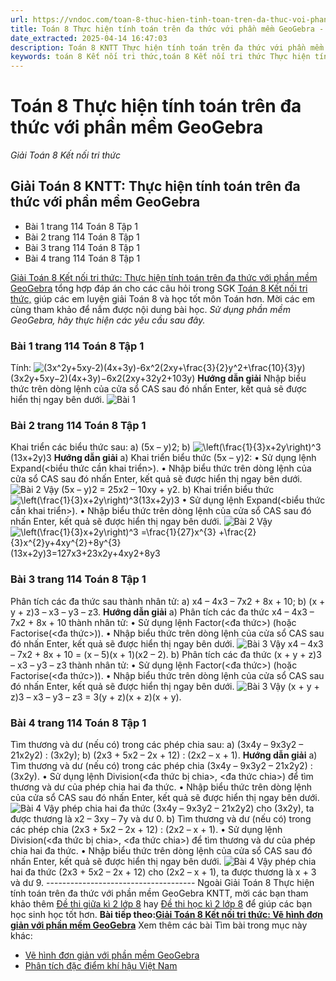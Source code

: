 ```yaml
---
url: https://vndoc.com/toan-8-thuc-hien-tinh-toan-tren-da-thuc-voi-phan-mem-geogebra-313891
title: Toán 8 Thực hiện tính toán trên đa thức với phần mềm GeoGebra - Giải Toán 8 Kết nối tri thức - VnDoc.com
date_extracted: 2025-04-14 16:47:03
description: Toán 8 KNTT Thực hiện tính toán trên đa thức với phần mềm GeoGebra được VnDoc biên soạn lời giải nhằm giúp các em nắm được nội dung được học trong bài, luyện giải Toán 8 hiệu quả.
keywords: toán 8 Kết nối tri thức,toán 8 Kết nối tri thức Thực hiện tính toán trên đa thức với phần mềm GeoGebra,toán lớp 8 Kết nối tri thức,giải toán 8 Kết nối tri thức,giải sgk toán 8 Kết nối tri thức,sgk toán 8 Kết nối tri thức,toán 8 Thực hiện tính toán trên đa thức với phần mềm GeoGebra,giải toán 8 ctst,giải toán 8 Thực hiện tính toán trên đa thức với phần mềm GeoGebra,giải toán 8 kntt,toán 8 kntt
---
```


# Toán 8 Thực hiện tính toán trên đa thức với phần mềm GeoGebra
 _Giải Toán 8 Kết nối tri thức_
## Giải Toán 8 KNTT: Thực hiện tính toán trên đa thức với phần mềm GeoGebra
  * Bài 1 trang 114 Toán 8 Tập 1
  * Bài 2 trang 114 Toán 8 Tập 1
  * Bài 3 trang 114 Toán 8 Tập 1
  * Bài 4 trang 114 Toán 8 Tập 1

[Giải Toán 8 Kết nối tri thức: Thực hiện tính toán trên đa thức với phần mềm GeoGebra](<https://vndoc.com/toan-8-thuc-hien-tinh-toan-tren-da-thuc-voi-phan-mem-geogebra-313891>) tổng hợp đáp án cho các câu hỏi trong SGK [Toán 8 Kết nối tri thức,](<https://vndoc.com/toan-8-ket-noi-tri-thuc>) giúp các em luyện giải Toán 8 và học tốt môn Toán hơn. Mời các em cùng tham khảo để nắm được nội dung bài học.
_Sử dụng phần mềm GeoGebra, hãy thực hiện các yêu cầu sau đây._
### Bài 1 trang 114 Toán 8 Tập 1
Tính: ![\(3x^2y+5xy-2\)\(4x+3y\)-6x^2\(2xy+\\frac{3}{2}y^2+\\frac{10}{3}y\)](https://i.vdoc.vn/data/image/blank.png)\(3x2y+5xy−2\)\(4x+3y\)−6x2\(2xy+32y2+103y\)
**Hướng dẫn giải**
Nhập biểu thức trên dòng lệnh của cửa sổ CAS sau đó nhấn Enter, kết quả sẽ được hiển thị ngay bên dưới.
![Bài 1](https://i.vdoc.vn/data/image/2024/01/10/GeoGebra-1.jpg)
### Bài 2 trang 114 Toán 8 Tập 1
Khai triển các biểu thức sau:
a\) \(5x – y\)2;
b\) ![\\left\(\\frac{1}{3}x+2y\\right\)^3](https://i.vdoc.vn/data/image/blank.png)\(13x+2y\)3
**Hướng dẫn giải**
a\) Khai triển biểu thức \(5x – y\)2:
• Sử dụng lệnh Expand\(<biểu thức cần khai triển>\).
• Nhập biểu thức trên dòng lệnh của cửa sổ CAS sau đó nhấn Enter, kết quả sẽ được hiển thị ngay bên dưới.
![Bài 2](https://i.vdoc.vn/data/image/2024/01/10/GeoGebra-2.jpg)
Vậy \(5x – y\)2 = 25x2 – 10xy + y2.
b\) Khai triển biểu thức ![\\left\(\\frac{1}{3}x+2y\\right\)^3](https://i.vdoc.vn/data/image/blank.png)\(13x+2y\)3
• Sử dụng lệnh Expand\(<biểu thức cần khai triển>\).
• Nhập biểu thức trên dòng lệnh của cửa sổ CAS sau đó nhấn Enter, kết quả sẽ được hiển thị ngay bên dưới.
![Bài 2](https://i.vdoc.vn/data/image/2024/01/10/GeoGebra-3.jpg)
Vậy ![\\left\(\\frac{1}{3}x+2y\\right\)^3 =\\frac{1}{27}x^{3}  +\\frac{2}{3}x^{2}y+4xy^{2}+8y^{3}](https://i.vdoc.vn/data/image/blank.png)\(13x+2y\)3=127x3+23x2y+4xy2+8y3
### Bài 3 trang 114 Toán 8 Tập 1
Phân tích các đa thức sau thành nhân tử:
a\) x4 – 4x3 – 7x2 \+ 8x + 10;
b\) \(x + y + z\)3 – x3 – y3 – z3.
**Hướng dẫn giải**
a\) Phân tích các đa thức x4 – 4x3 – 7x2 \+ 8x + 10 thành nhân tử:
• Sử dụng lệnh Factor\(<đa thức>\) \(hoặc Factorise\(<đa thức>\)\).
• Nhập biểu thức trên dòng lệnh của cửa sổ CAS sau đó nhấn Enter, kết quả sẽ được hiển thị ngay bên dưới.
![Bài 3](https://i.vdoc.vn/data/image/2024/01/10/GeoGebra-4.jpg)
Vậy x4 – 4x3 – 7x2 \+ 8x + 10 = \(x – 5\)\(x + 1\)\(x2 – 2\).
b\) Phân tích các đa thức \(x + y + z\)3 – x3 – y3 – z3 thành nhân tử:
• Sử dụng lệnh Factor\(<đa thức>\) \(hoặc Factorise\(<đa thức>\)\).
• Nhập biểu thức trên dòng lệnh của cửa sổ CAS sau đó nhấn Enter, kết quả sẽ được hiển thị ngay bên dưới.
![Bài 3](https://i.vdoc.vn/data/image/2024/01/10/GeoGebra-5.jpg)
Vậy \(x + y + z\)3 – x3 – y3 – z3 = 3\(y + z\)\(x + z\)\(x + y\).
### Bài 4 trang 114 Toán 8 Tập 1
Tìm thương và dư \(nếu có\) trong các phép chia sau:
a\) \(3x4y – 9x3y2 – 21x2y2\) : \(3x2y\);
b\) \(2x3 \+ 5x2 – 2x + 12\) : \(2x2 – x + 1\).
**Hướng dẫn giải**
a\) Tìm thương và dư \(nếu có\) trong các phép chia \(3x4y – 9x3y2 – 21x2y2\) : \(3x2y\).
• Sử dụng lệnh Division\(<đa thức bị chia>, <đa thức chia>\) để tìm thương và dư của phép chia hai đa thức.
• Nhập biểu thức trên dòng lệnh của cửa sổ CAS sau đó nhấn Enter, kết quả sẽ được hiển thị ngay bên dưới.
![Bài 4](https://i.vdoc.vn/data/image/2024/01/10/GeoGebra-6.jpg)
Vậy phép chia hai đa thức \(3x4y – 9x3y2 – 21x2y2\) cho \(3x2y\), ta được thương là x2 – 3xy – 7y và dư 0.
b\) Tìm thương và dư \(nếu có\) trong các phép chia \(2x3 \+ 5x2 – 2x + 12\) : \(2x2 – x + 1\).
• Sử dụng lệnh Division\(<đa thức bị chia>, <đa thức chia>\) để tìm thương và dư của phép chia hai đa thức.
• Nhập biểu thức trên dòng lệnh của cửa sổ CAS sau đó nhấn Enter, kết quả sẽ được hiển thị ngay bên dưới.
![Bài 4](https://i.vdoc.vn/data/image/2024/01/10/GeoGebra-7.jpg)
Vậy phép chia hai đa thức \(2x3 \+ 5x2 – 2x + 12\) cho \(2x2 – x + 1\), ta được thương là x + 3 và dư 9.
\-------------------------------------
Ngoài Giải Toán 8 Thực hiện tính toán trên đa thức với phần mềm GeoGebra KNTT, mời các bạn tham khảo thêm [Đề thi giữa kì 2 lớp 8](<https://vndoc.com/de-thi-giua-ki-2-lop8>) hay [Đề thi học kì 2 lớp 8](<https://vndoc.com/de-thi-hoc-ki-2-lop8>) để giúp các bạn học sinh học tốt hơn.
**Bài tiếp theo:[Giải Toán 8 Kết nối tri thức: Vẽ hình đơn giản với phần mềm GeoGebra](<https://vndoc.com/toan-8-ve-hinh-don-gian-voi-phan-mem-geogebra-313892>)**
Xem thêm các bài Tìm bài trong mục này khác:
  * [Vẽ hình đơn giản với phần mềm GeoGebra](</toan-8-ve-hinh-don-gian-voi-phan-mem-geogebra-313892>)
  * [Phân tích đặc điểm khí hậu Việt Nam](</toan-8-phan-tich-dac-diem-khi-hau-viet-nam-313893>)

